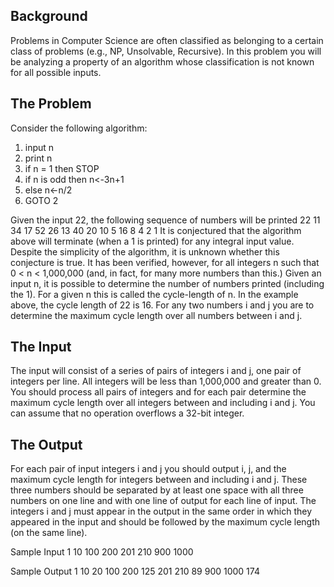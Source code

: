 Background
----------

Problems in Computer Science are often classified as belonging to a certain class of problems (e.g., NP, Unsolvable, Recursive). 
In this problem you will be analyzing a property of an algorithm whose classification is not known for all possible inputs.

The Problem
-----------

Consider the following algorithm:
1. input n
2. print n
3. if n = 1 then STOP
4. if n is odd then  n<-3n+1 
5. else n<-n/2 
6. GOTO 2

Given the input 22, the following sequence of numbers will be printed 22 11 34 17 52 26 13 40 20 10 5 16 8 4 2 1
It is conjectured that the algorithm above will terminate (when a 1 is printed) for any integral input value. 
Despite the simplicity of the algorithm, it is unknown whether this conjecture is true. 
It has been verified, however, for all integers n such that 0 < n < 1,000,000 (and, in fact, for many more numbers than this.)
Given an input n, it is possible to determine the number of numbers printed (including the 1). 
For a given n this is called the cycle-length of n. In the example above, the cycle length of 22 is 16.
For any two numbers i and j you are to determine the maximum cycle length over all numbers between i and j.

The Input
---------

The input will consist of a series of pairs of integers i and j, one pair of integers per line. 
All integers will be less than 1,000,000 and greater than 0.
You should process all pairs of integers and for each pair determine the maximum cycle length over all integers between and including i and j.
You can assume that no operation overflows a 32-bit integer.

The Output
----------

For each pair of input integers i and j you should output i, j, and the maximum cycle length for integers between and including i and j. 
These three numbers should be separated by at least one space with all three numbers on one line and with one line of output for each line of input. 
The integers i and j must appear in the output in the same order in which they appeared in the input and should be followed by the maximum cycle length (on the same line).

Sample Input
1 10
100 200
201 210
900 1000

Sample Output
1 10 20
100 200 125
201 210 89
900 1000 174
